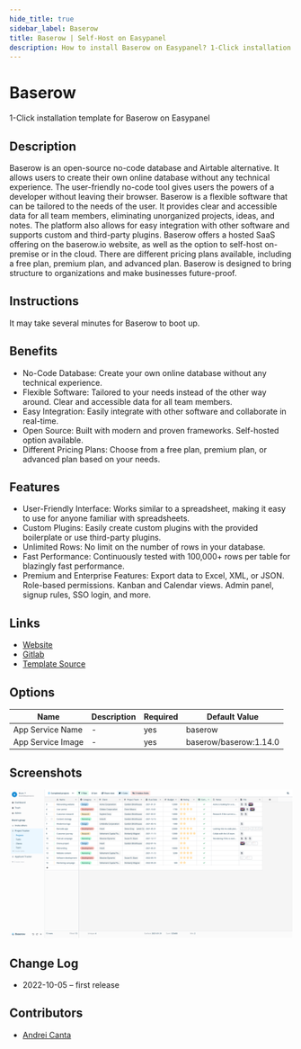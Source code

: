 ```yaml
---
hide_title: true
sidebar_label: Baserow
title: Baserow | Self-Host on Easypanel
description: How to install Baserow on Easypanel? 1-Click installation template for Baserow on Easypanel
---
```


<!-- generated -->

# Baserow

1-Click installation template for Baserow on Easypanel

## Description

Baserow is an open-source no-code database and Airtable alternative. It allows users to create their own online database without any technical experience. The user-friendly no-code tool gives users the powers of a developer without leaving their browser. Baserow is a flexible software that can be tailored to the needs of the user. It provides clear and accessible data for all team members, eliminating unorganized projects, ideas, and notes. The platform also allows for easy integration with other software and supports custom and third-party plugins. Baserow offers a hosted SaaS offering on the baserow.io website, as well as the option to self-host on-premise or in the cloud. There are different pricing plans available, including a free plan, premium plan, and advanced plan. Baserow is designed to bring structure to organizations and make businesses future-proof.

## Instructions

It may take several minutes for Baserow to boot up.

## Benefits

- No-Code Database: Create your own online database without any technical experience.
- Flexible Software: Tailored to your needs instead of the other way around. Clear and accessible data for all team members.
- Easy Integration: Easily integrate with other software and collaborate in real-time.
- Open Source: Built with modern and proven frameworks. Self-hosted option available.
- Different Pricing Plans: Choose from a free plan, premium plan, or advanced plan based on your needs.

## Features

- User-Friendly Interface: Works similar to a spreadsheet, making it easy to use for anyone familiar with spreadsheets.
- Custom Plugins: Easily create custom plugins with the provided boilerplate or use third-party plugins.
- Unlimited Rows: No limit on the number of rows in your database.
- Fast Performance: Continuously tested with 100,000+ rows per table for blazingly fast performance.
- Premium and Enterprise Features: Export data to Excel, XML, or JSON. Role-based permissions. Kanban and Calendar views. Admin panel, signup rules, SSO login, and more.

## Links

- [Website](https://baserow.io/)
- [Gitlab](https://gitlab.com/bramw/baserow)
- [Template Source](https://github.com/easypanel-io/templates/tree/main/templates/baserow)

## Options

Name | Description | Required | Default Value
-|-|-|-
App Service Name | - | yes | baserow
App Service Image | - | yes | baserow/baserow:1.14.0

## Screenshots

![Baserow Screenshot](./assets/screenshot.png)

## Change Log

- 2022-10-05 – first release

## Contributors

- [Andrei Canta](https://github.com/deiucanta)

